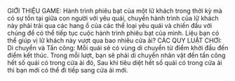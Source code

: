 GIỚI THIỆU GAME:
Hành trình phiêu bạt của một lữ khách trong thời kỳ mà có sự tồn tại giữa con người với yêu quái,
chuyến hành trình của lữ khách này phải trải qua các hang ổ của các thể loại yêu quái và chiến đấu với chúng để có thể tiếp tục cuộc hành trình phiêu bạt của mình.
Liệu bạn có thể giúp vị lữ khách này vượt qua bao nhiêu cửa ải?
CÁC QUY LUẬT CHƠI:
Di chuyển và Tấn công:
Mỗi quái  sẽ có vùng di chuyển từ điểm khởi đầu đến điểm kết thúc. 
Trong mỗi lượt, bạn sẽ phải di chuyển nhân vật đến tấn công hết số quái có trong cửa ải đó,
Sau khi tiêu diệt hết số quái có trong cửa ải thì bạn mới có thể đi tiếp sang cửa ải mới.
